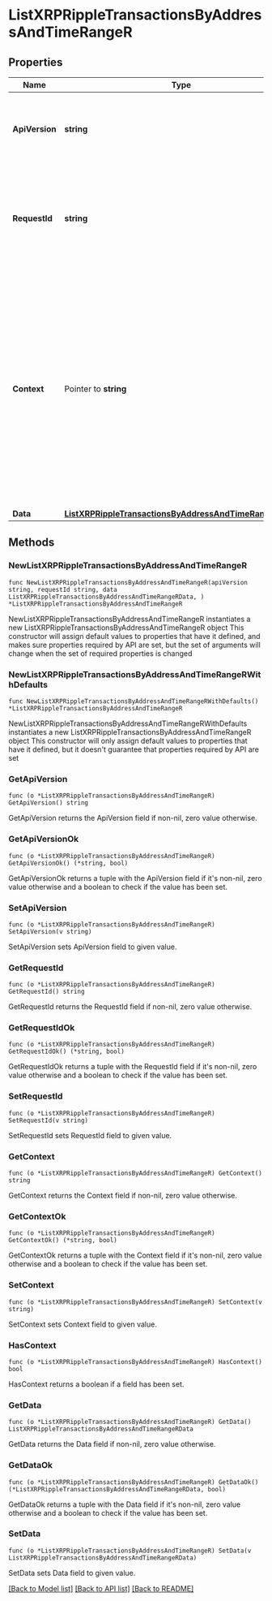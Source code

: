 # ListXRPRippleTransactionsByAddressAndTimeRangeR

## Properties

Name | Type | Description | Notes
------------ | ------------- | ------------- | -------------
**ApiVersion** | **string** | Specifies the version of the API that incorporates this endpoint. | 
**RequestId** | **string** | Defines the ID of the request. The &#x60;requestId&#x60; is generated by Crypto APIs and it&#39;s unique for every request. | 
**Context** | Pointer to **string** | In batch situations the user can use the context to correlate responses with requests. This property is present regardless of whether the response was successful or returned as an error. &#x60;context&#x60; is specified by the user. | [optional] 
**Data** | [**ListXRPRippleTransactionsByAddressAndTimeRangeRData**](ListXRPRippleTransactionsByAddressAndTimeRangeRData.md) |  | 

## Methods

### NewListXRPRippleTransactionsByAddressAndTimeRangeR

`func NewListXRPRippleTransactionsByAddressAndTimeRangeR(apiVersion string, requestId string, data ListXRPRippleTransactionsByAddressAndTimeRangeRData, ) *ListXRPRippleTransactionsByAddressAndTimeRangeR`

NewListXRPRippleTransactionsByAddressAndTimeRangeR instantiates a new ListXRPRippleTransactionsByAddressAndTimeRangeR object
This constructor will assign default values to properties that have it defined,
and makes sure properties required by API are set, but the set of arguments
will change when the set of required properties is changed

### NewListXRPRippleTransactionsByAddressAndTimeRangeRWithDefaults

`func NewListXRPRippleTransactionsByAddressAndTimeRangeRWithDefaults() *ListXRPRippleTransactionsByAddressAndTimeRangeR`

NewListXRPRippleTransactionsByAddressAndTimeRangeRWithDefaults instantiates a new ListXRPRippleTransactionsByAddressAndTimeRangeR object
This constructor will only assign default values to properties that have it defined,
but it doesn't guarantee that properties required by API are set

### GetApiVersion

`func (o *ListXRPRippleTransactionsByAddressAndTimeRangeR) GetApiVersion() string`

GetApiVersion returns the ApiVersion field if non-nil, zero value otherwise.

### GetApiVersionOk

`func (o *ListXRPRippleTransactionsByAddressAndTimeRangeR) GetApiVersionOk() (*string, bool)`

GetApiVersionOk returns a tuple with the ApiVersion field if it's non-nil, zero value otherwise
and a boolean to check if the value has been set.

### SetApiVersion

`func (o *ListXRPRippleTransactionsByAddressAndTimeRangeR) SetApiVersion(v string)`

SetApiVersion sets ApiVersion field to given value.


### GetRequestId

`func (o *ListXRPRippleTransactionsByAddressAndTimeRangeR) GetRequestId() string`

GetRequestId returns the RequestId field if non-nil, zero value otherwise.

### GetRequestIdOk

`func (o *ListXRPRippleTransactionsByAddressAndTimeRangeR) GetRequestIdOk() (*string, bool)`

GetRequestIdOk returns a tuple with the RequestId field if it's non-nil, zero value otherwise
and a boolean to check if the value has been set.

### SetRequestId

`func (o *ListXRPRippleTransactionsByAddressAndTimeRangeR) SetRequestId(v string)`

SetRequestId sets RequestId field to given value.


### GetContext

`func (o *ListXRPRippleTransactionsByAddressAndTimeRangeR) GetContext() string`

GetContext returns the Context field if non-nil, zero value otherwise.

### GetContextOk

`func (o *ListXRPRippleTransactionsByAddressAndTimeRangeR) GetContextOk() (*string, bool)`

GetContextOk returns a tuple with the Context field if it's non-nil, zero value otherwise
and a boolean to check if the value has been set.

### SetContext

`func (o *ListXRPRippleTransactionsByAddressAndTimeRangeR) SetContext(v string)`

SetContext sets Context field to given value.

### HasContext

`func (o *ListXRPRippleTransactionsByAddressAndTimeRangeR) HasContext() bool`

HasContext returns a boolean if a field has been set.

### GetData

`func (o *ListXRPRippleTransactionsByAddressAndTimeRangeR) GetData() ListXRPRippleTransactionsByAddressAndTimeRangeRData`

GetData returns the Data field if non-nil, zero value otherwise.

### GetDataOk

`func (o *ListXRPRippleTransactionsByAddressAndTimeRangeR) GetDataOk() (*ListXRPRippleTransactionsByAddressAndTimeRangeRData, bool)`

GetDataOk returns a tuple with the Data field if it's non-nil, zero value otherwise
and a boolean to check if the value has been set.

### SetData

`func (o *ListXRPRippleTransactionsByAddressAndTimeRangeR) SetData(v ListXRPRippleTransactionsByAddressAndTimeRangeRData)`

SetData sets Data field to given value.



[[Back to Model list]](../README.md#documentation-for-models) [[Back to API list]](../README.md#documentation-for-api-endpoints) [[Back to README]](../README.md)


